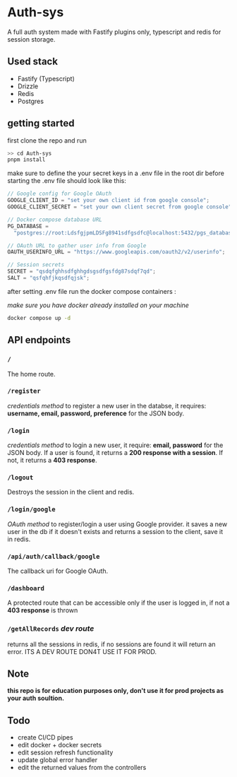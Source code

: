 ﻿# Auth-sys

A full auth system made with Fastify plugins only, typescript and redis for session storage.

## Used stack

- Fastify (Typescript)
- Drizzle
- Redis
- Postgres

## getting started

first clone the repo and run

```bash
>> cd Auth-sys
pnpm install
```

make sure to define the your secret keys in a .env file in the root dir before starting the .env file should look like this:

```ts
// Google config for Google OAuth
GOOGLE_CLIENT_ID = "set your own client id from google console";
GOOGLE_CLIENT_SECRET = "set your own client secret from google console";

// Docker compose database URL
PG_DATABASE =
  "postgres://root:LdsfgjpmLDSFg8941sdfgsdfc@localhost:5432/pgs_database";

// OAuth URL to gather user info from Google
OAUTH_USERINFO_URL = "https://www.googleapis.com/oauth2/v2/userinfo";

// Session secrets
SECRET = "qsdqfghhsdfghhgdsgsdfgsfdg87sdqf7qd";
SALT = "qsfqhfjkqsdfqjsk";
```

after setting .env file run the docker compose containers :

_make sure you have docker already installed on your machine_

```bash
docker compose up -d
```

## API endpoints

### `/`

The home route.

### `/register`

_credentials method_ to register a new user in the databse, it requires: **username, email, password, preference** for the JSON body.

### `/login`

_credentials method_ to login a new user, it require: **email, password** for the JSON body. If a user is found, it returns a **200 response with a session**. If not, it returns a **403 response**.

### `/logout`

Destroys the session in the client and redis.

### `/login/google`

_OAuth method_ to register/login a user using Google provider. it saves a new user in the db if it doesn't exists and returns a session to the client, save it in redis.

### `/api/auth/callback/google`

The callback uri for Google OAuth.

### `/dashboard`

A protected route that can be accessible only if the user is logged in, if not a **403 response** is thrown

### `/getAllRecords` _dev route_

returns all the sessions in redis, if no sessions are found it will return an error.
ITS A DEV ROUTE DON4T USE IT FOR PROD.

## Note

**this repo is for education purposes only, don't use it for prod projects as your auth soultion.**

## Todo

- create CI/CD pipes
- edit docker + docker secrets
- edit session refresh functionality
- update global error handler
- edit the returned values from the controllers

